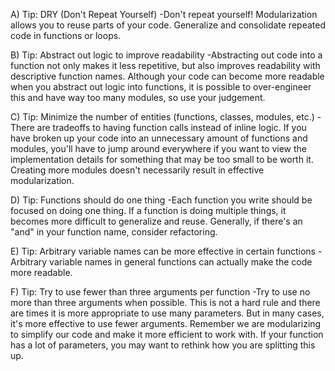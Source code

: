 A) Tip: DRY (Don't Repeat Yourself)
-Don't repeat yourself! Modularization allows you to reuse parts of your code. Generalize and consolidate repeated code in functions or loops.

B) Tip: Abstract out logic to improve readability
-Abstracting out code into a function not only makes it less repetitive, but also improves readability with descriptive function names. Although your code can become more readable when you abstract out logic into functions, it is possible to over-engineer this and have way too many modules, so use your judgement.

C) Tip: Minimize the number of entities (functions, classes, modules, etc.)
-There are tradeoffs to having function calls instead of inline logic. If you have broken up your code into an unnecessary amount of functions and modules, you'll have to jump around everywhere if you want to view the implementation details for something that may be too small to be worth it. Creating more modules doesn't necessarily result in effective modularization.

D) Tip: Functions should do one thing
-Each function you write should be focused on doing one thing. If a function is doing multiple things, it becomes more difficult to generalize and reuse. Generally, if there's an "and" in your function name, consider refactoring.

E) Tip: Arbitrary variable names can be more effective in certain functions
-Arbitrary variable names in general functions can actually make the code more readable.

F) Tip: Try to use fewer than three arguments per function
-Try to use no more than three arguments when possible. This is not a hard rule and there are times it is more appropriate to use many parameters. But in many cases, it's more effective to use fewer arguments. Remember we are modularizing to simplify our code and make it more efficient to work with. If your function has a lot of parameters, you may want to rethink how you are splitting this up.